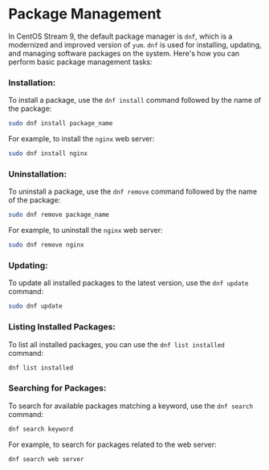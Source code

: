# Package Management

In CentOS Stream 9, the default package manager is `dnf`, which is a modernized and improved version of `yum`. `dnf` is used for installing, updating, and managing software packages on the system. Here's how you can perform basic package management tasks:

### Installation:

To install a package, use the `dnf install` command followed by the name of the package:

```bash
sudo dnf install package_name
```

For example, to install the `nginx` web server:

```bash
sudo dnf install nginx
```

### Uninstallation:

To uninstall a package, use the `dnf remove` command followed by the name of the package:

```bash
sudo dnf remove package_name
```

For example, to uninstall the `nginx` web server:

```bash
sudo dnf remove nginx
```

### Updating:

To update all installed packages to the latest version, use the `dnf update` command:

```bash
sudo dnf update
```

### Listing Installed Packages:

To list all installed packages, you can use the `dnf list installed` command:

```bash
dnf list installed
```

### Searching for Packages:

To search for available packages matching a keyword, use the `dnf search` command:

```bash
dnf search keyword
```

For example, to search for packages related to the web server:

```bash
dnf search web server
```
